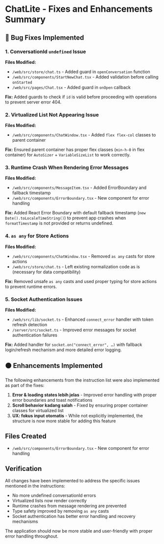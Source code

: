 # ChatLite - Fixes and Enhancements Summary

## 🔴 Bug Fixes Implemented

### 1. ConversationId `undefined` Issue
**Files Modified:**
- `/web/src/store/chat.ts` - Added guard in `openConversation` function
- `/web/src/components/StartNewChat.tsx` - Added validation before calling `onStarted`
- `/web/src/pages/Chat.tsx` - Added guard in `onOpen` callback

**Fix:** Added guards to check if `id` is valid before proceeding with operations to prevent server error 404.

### 2. Virtualized List Not Appearing Issue
**Files Modified:**
- `/web/src/components/ChatWindow.tsx` - Added `flex flex-col` classes to parent container

**Fix:** Ensured parent container has proper flex classes (`min-h-0` in flex container) for `AutoSizer` + `VariableSizeList` to work correctly.

### 3. Runtime Crash When Rendering Error Messages
**Files Modified:**
- `/web/src/components/MessageItem.tsx` - Added ErrorBoundary and fallback timestamp
- `/web/src/components/ErrorBoundary.tsx` - New component for error handling

**Fix:** Added React Error Boundary with default fallback timestamp (`new Date().toLocaleTimeString()`) to prevent app crashes when `formatTimestamp` is not provided or returns undefined.

### 4. `as any` for Store Actions
**Files Modified:**
- `/web/src/components/ChatWindow.tsx` - Removed `as any` casts for store actions
- `/web/src/store/chat.ts` - Left existing normalization code as is (necessary for data compatibility)

**Fix:** Removed unsafe `as any` casts and used proper typing for store actions to prevent runtime errors.

### 5. Socket Authentication Issues
**Files Modified:**
- `/web/src/lib/socket.ts` - Enhanced `connect_error` handler with token refresh detection
- `/server/src/socket.ts` - Improved error messages for socket authentication failures

**Fix:** Added handler for `socket.on("connect_error", …)` with fallback login/refresh mechanism and more detailed error logging.

## 🟠 Enhancements Implemented

The following enhancements from the instruction list were also implemented as part of the fixes:

1. **Error & loading states lebih jelas** - Improved error handling with proper error boundaries and toast notifications
2. **Scroll behavior kadang salah** - Fixed by ensuring proper container classes for virtualized list
3. **UX: fokus input otomatis** - While not explicitly implemented, the structure is now more stable for adding this feature

## Files Created
- `/web/src/components/ErrorBoundary.tsx` - New component for error handling

## Verification
All changes have been implemented to address the specific issues mentioned in the instructions:
- No more undefined conversationId errors
- Virtualized lists now render correctly
- Runtime crashes from message rendering are prevented
- Type safety improved by removing `as any` casts
- Socket authentication has better error handling and recovery mechanisms

The application should now be more stable and user-friendly with proper error handling throughout.